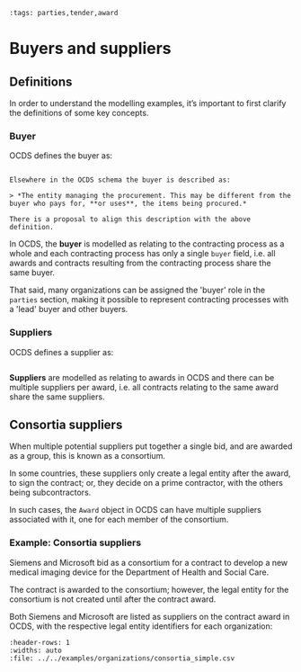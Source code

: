 ```{workedexample} Buyers and suppliers
:tags: parties,tender,award
```

# Buyers and suppliers

## Definitions

In order to understand the modelling examples, it’s important to first clarify the definitions of some key concepts.

### Buyer

OCDS defines the buyer as:

```{field-description} ../../../build/current_lang/release-schema.json /properties/buyer
```

```{note}
Elsewhere in the OCDS schema the buyer is described as:

> *The entity managing the procurement. This may be different from the buyer who pays for, **or uses**, the items being procured.*

There is a proposal to align this description with the above definition.
```

In OCDS, the **buyer** is modelled as relating to the contracting process as a whole and each contracting process has only a single `buyer` field, i.e. all awards and contracts resulting from the contracting process share the same buyer.

That said, many organizations can be assigned the 'buyer' role in the `parties` section, making it possible to represent contracting processes with a 'lead' buyer and other buyers.

### Suppliers

OCDS defines a supplier as:

```{code-description} ../../../build/current_lang/codelists/partyRole.csv supplier
```

**Suppliers** are modelled as relating to awards in OCDS and there can be multiple suppliers per award, i.e. all contracts relating to the same award share the same suppliers.

## Consortia suppliers

When multiple potential suppliers put together a single bid, and are awarded as a group, this is known as a consortium.

In some countries, these suppliers only create a legal entity after the award, to sign the contract; or, they decide on a prime contractor, with the others being subcontractors.

In such cases, the `Award` object in OCDS can have multiple suppliers associated with it, one for each member of the consortium.

### Example: Consortia suppliers

Siemens and Microsoft bid as a consortium for a contract to develop a new medical imaging device for the Department of Health and Social Care.

The contract is awarded to the consortium; however, the legal entity for the consortium is not created until after the contract award.

Both Siemens and Microsoft are listed as suppliers on the contract award in OCDS, with the respective legal entity identifiers for each organization:

```{csv-table-no-translate}
:header-rows: 1
:widths: auto
:file: ../../examples/organizations/consortia_simple.csv
```
